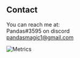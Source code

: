 ## Contact
You can reach me at:  
Pandas#3595 on discord  
pandasmagic1@gmail.com

![Metrics](https://metrics.lecoq.io/PandasMagic?template=classic&config.timezone=America%2FLos_Angeles)
